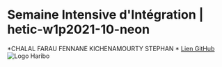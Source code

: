 # Semaine Intensive d'Intégration | hetic-w1p2021-10-neon
*CHALAL FARAU FENNANE KICHENAMOURTY STEPHAN *
[Lien GitHub](https://github.com/Benjigo93/hetic-w1p2021-10-neon)
![Logo Haribo](../assets/haribo-logo.png)

